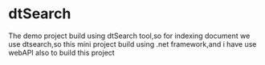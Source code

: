 # dtSearch
The demo project build using dtSearch tool,so for indexing document we use dtsearch,so this mini project build using .net framework,and i have use webAPI also to build this project
